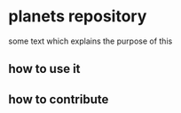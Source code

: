 # planets repository

some text which explains the purpose of this 

## how to use it

## how to contribute

